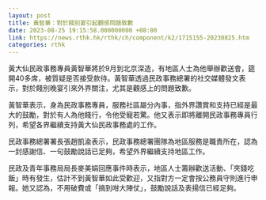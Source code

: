 ```yaml
---
layout: post
title: 黃智華：對於餞別宴引起觀感問題致歉
date: 2023-08-25 19:15:58.000000000 +08:00
link: https://news.rthk.hk/rthk/ch/component/k2/1715155-20230825.htm
categories: rthk
---
```


黃大仙民政事務專員黃智華將於9月到北京深造，有地區人士為他舉辦歡送會，筵開40多席，被質疑是否接受款待。黃智華透過民政事務總署的社交媒體發文表示，對於餞別晚宴引來外界關注，尤其是觀感上的問題致歉。

黃智華表示，身為民政事務專員，服務社區屬分內事，指外界讚賞和支持已經是最大的鼓勵，對於有人為他餞行，令他受寵若驚。他又表示即將離開民政事務專員行列，希望各界繼續支持黃大仙民政事務處的工作。

民政事務總署署長張趙凱渝表示，民政事務總署團隊為地區服務是職責所在，認為一封感謝信、一句鼓勵說話已足夠，希望外界繼續支持地區工作。

民政及青年事務局局長麥美娟回應事件時表示，地區人士籌辦歡送活動、「夾錢吃飯」時有發生，估計不到黃智華如此受歡迎，又指對方一定會按公務員守則進行申報。她又認為，不用破費或「搞到咁大陣仗」，鼓勵說話及表揚信已經足夠。
